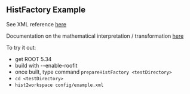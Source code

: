 ## HistFactory Example

See XML reference [here](https://twiki.cern.ch/twiki/bin/view/RooStats/HistFactoryXMLReference)

Documentation on the mathematical interpretation / transformation [here](https://cdsweb.cern.ch/record/1456844)

To try it out:

   * get ROOT 5.34
   * build with --enable-roofit
   * once built, type command `prepareHistFactory <testDirectory>`
   * `cd <testDirectory>`
   * `hist2workspace config/example.xml `

